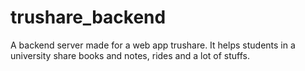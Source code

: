 # trushare_backend

A backend server made for a web app trushare.
It helps students in a university share books and notes, rides and a lot of stuffs.
